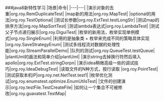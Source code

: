 ###java8新特性学习
|场景|命令|
|---|---|
|演示对象的去重|org.roy.RemDuplicateTest|
|map新的用法|org.roy.MapTest|
|optional的用法|org.roy.TestOptional|
|测试长参数|org.roy.ExtTest.testLongStr|
|测试map的排序方法|org.roy.MapSortTest|
|测试lambda表达式|org.roy.LambdaTest|
|测试父子节点递归展示|org.roy.DiguiTest|
|枚举的新用法，枚举实现单例模式|org.roy.SingleEnum|
|利用的是抽象类 + 枚举来完成不同的策略具体实现 |org.roy.SaveStrategyEnum|
|测试多线程流对数据的处理性能|org.roy.StreamParallelDemo|
|队列的测试|org.roy.QueueTest.testQueue|
|plantUml的画法和简单介绍|plantUml|
|演示string去掉换行符然后填入apollo|org.roy.ExtTest.stringDorpn|
|演示idea稍微高级一些的调试技巧|org.roy.IdeaDebugTest|
|读取文件的N种方式，按行读取 |org.roy.PointTest|
|测试获取本机IP|org.roy.net.NetTest.test1|
|枚举优化测试|org.roy.enumstest.optimize.EnumUtilsTest|
|文件的创建演示|org.roy.testFile.TestCreateFile|
|如何让一个集合不可被修改|org.roy.guavatest.TestMap|







